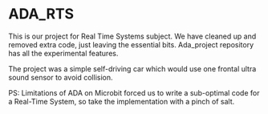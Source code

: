 ADA_RTS
=======

This is our project for Real Time Systems subject. We have cleaned up and removed extra code, just leaving the essential bits. Ada_project repository has all the experimental features.

The project was a simple self-driving car which would use one frontal ultra sound sensor to avoid collision. 

PS: Limitations of ADA on Microbit forced us to write a sub-optimal code for a Real-Time System, so take the implementation with a pinch of salt.
